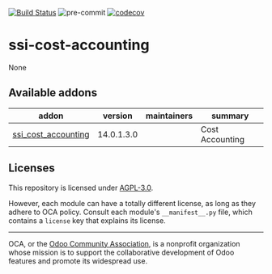 [![Build Status](https://travis-ci.com/open-synergy/ssi-cost-accounting.svg?branch=14.0)](https://travis-ci.com/open-synergy/ssi-cost-accounting)
![pre-commit](https://github.com/open-synergy/ssi-cost-accounting/actions/workflows/pre-commit.yml/badge.svg)
[![codecov](https://codecov.io/gh/open-synergy/ssi-cost-accounting/branch/14.0/graph/badge.svg)](https://codecov.io/gh/open-synergy/ssi-cost-accounting)

<!-- /!\ do not modify above this line -->

# ssi-cost-accounting

None

<!-- /!\ do not modify below this line -->

<!-- prettier-ignore-start -->

[//]: # (addons)

Available addons
----------------
addon | version | maintainers | summary
--- | --- | --- | ---
[ssi_cost_accounting](ssi_cost_accounting/) | 14.0.1.3.0 |  | Cost Accounting

[//]: # (end addons)

<!-- prettier-ignore-end -->

## Licenses

This repository is licensed under [AGPL-3.0](LICENSE).

However, each module can have a totally different license, as long as they adhere to OCA
policy. Consult each module's `__manifest__.py` file, which contains a `license` key
that explains its license.

----

OCA, or the [Odoo Community Association](http://odoo-community.org/), is a nonprofit
organization whose mission is to support the collaborative development of Odoo features
and promote its widespread use.
